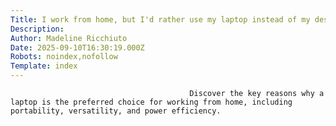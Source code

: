 ```yaml
---
Title: I work from home, but I'd rather use my laptop instead of my desktop
Description: 
Author: Madeline Ricchiuto
Date: 2025-09-10T16:30:19.000Z
Robots: noindex,nofollow
Template: index
---
```


                                            Discover the key reasons why a laptop is the preferred choice for working from home, including portability, versatility, and power efficiency.
                                        